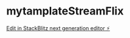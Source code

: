 # mytamplateStreamFlix

[Edit in StackBlitz next generation editor ⚡️](https://stackblitz.com/~/github.com/Besmarter0/mytamplateStreamFlix)